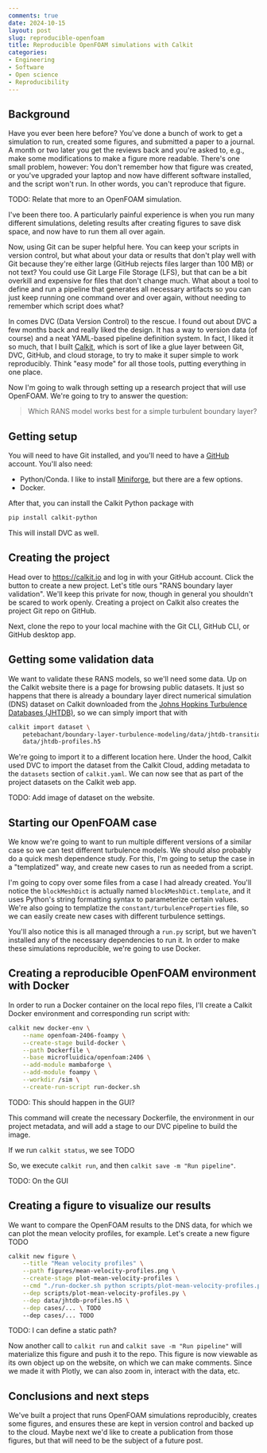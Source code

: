 ```yaml
---
comments: true
date: 2024-10-15
layout: post
slug: reproducible-openfoam
title: Reproducible OpenFOAM simulations with Calkit
categories:
- Engineering
- Software
- Open science
- Reproducibility
---
```


## Background

Have you ever been here before?
You've done a bunch of work to get a simulation to run, created some figures,
and submitted a paper to a journal.
A month or two later you get the reviews back and you're asked to, e.g.,
make some modifications to make a figure more readable.
There's one small problem, however: You don't remember how that figure was
created,
or you've upgraded your laptop and now have different software installed,
and the script won't run.
In other words, you can't reproduce that figure.

TODO: Relate that more to an OpenFOAM simulation.

I've been there too.
A particularly painful experience is when you run many different simulations,
deleting results after creating figures to save disk space,
and now have to run them all over again.

Now, using Git can be super helpful here.
You can keep your scripts in version control,
but what about your data or results that don't play well with Git because
they're either large (GitHub rejects files larger than 100 MB)
or not text?
You could use Git Large File Storage (LFS),
but that can be a bit overkill and expensive for files that don't
change much.
What about a tool to define and run a pipeline that generates all necessary
artifacts so you can just keep running one command over and over again,
without needing to remember which script does what?

In comes DVC (Data Version Control) to the rescue.
I found out about DVC a few months back and really liked the design.
It has a way to version data (of course) and a neat YAML-based pipeline
definition system.
In fact, I liked it so much, that I built [Calkit](https://calkit.io),
which is sort of like a glue layer between Git, DVC, GitHub, and cloud storage,
to try to make it super simple to work reproducibly.
Think "easy mode" for all those tools, putting everything in one place.

Now I'm going to walk through setting up a research project that will use
OpenFOAM.
We're going to try to answer the question:

>Which RANS model works best for a simple turbulent boundary layer?

## Getting setup

You will need to have Git installed, and you'll need to have a
[GitHub](https://github.com) account.
You'll also need:
- Python/Conda. I like to install [Miniforge](TODO), but there are a few
  options.
- Docker.

After that, you can install the Calkit Python package with

```sh
pip install calkit-python
```

This will install DVC as well.

## Creating the project

Head over to https://calkit.io and log in with your GitHub account.
Click the button to create a new project.
Let's title ours "RANS boundary layer validation".
We'll keep this private for now,
though in general you shouldn't be scared to work openly.
Creating a project on Calkit also creates the project Git repo on GitHub.

Next, clone the repo to your local machine with the Git CLI, GitHub CLI,
or GitHub desktop app.

## Getting some validation data

We want to validate these RANS models, so we'll need some data.
Up on the Calkit website there is a page for browsing public datasets.
It just so happens that there is already a boundary layer
direct numerical simulation (DNS) dataset on
Calkit downloaded from the
[Johns Hopkins Turbulence Databases (JHTDB)](https://turbulence.pha.jhu.edu/),
so we can simply import that with

```sh
calkit import dataset \
    petebachant/boundary-layer-turbulence-modeling/data/jhtdb-transitional-bl/time-ave-profiles.h5 \
    data/jhtdb-profiles.h5
```

We're going to import it to a different location here.
Under the hood, Calkit used DVC to import the dataset from the Calkit Cloud,
adding metadata to the `datasets` section of `calkit.yaml`.
We can now see that as part of the project datasets on the Calkit web app.

TODO: Add image of dataset on the website.

## Starting our OpenFOAM case

We know we're going to want to run multiple different versions of a similar
case so we can test different turbulence models.
We should also probably do a quick mesh dependence study.
For this, I'm going to setup the case in a "templatized" way,
and create new cases to run as needed from a script.

I'm going to copy over some files from a case I had already created.
You'll notice the `blockMeshDict` is actually named `blockMeshDict.template`,
and it uses Python's string formatting syntax to parameterize certain values.
We're also going to templatize the `constant/turbulenceProperties` file,
so we can easily create new cases with different turbulence settings.

You'll also notice this is all managed through a `run.py` script,
but we haven't installed any of the necessary dependencies to run it.
In order to make these simulations reproducible, we're going to use
Docker.

## Creating a reproducible OpenFOAM environment with Docker

In order to run a Docker container on the local repo files,
I'll create a Calkit Docker environment and corresponding run script with:

```sh
calkit new docker-env \
    --name openfoam-2406-foampy \
    --create-stage build-docker \
    --path Dockerfile \
    --base microfluidica/openfoam:2406 \
    --add-module mambaforge \
    --add-module foampy \
    --workdir /sim \
    --create-run-script run-docker.sh
```

TODO: This should happen in the GUI?

This command will create the necessary Dockerfile,
the environment in our project metadata,
and will add a stage to our DVC pipeline to build the image.

If we run `calkit status`, we see TODO

So, we execute `calkit run`, and then `calkit save -m "Run pipeline"`.

TODO: On the GUI

## Creating a figure to visualize our results

We want to compare the OpenFOAM results to the DNS data,
for which we can plot the mean velocity profiles, for example.
Let's create a new figure TODO

```sh
calkit new figure \
    --title "Mean velocity profiles" \
    --path figures/mean-velocity-profiles.png \
    --create-stage plot-mean-velocity-profiles \
    --cmd "./run-docker.sh python scripts/plot-mean-velocity-profiles.py" \
    --dep scripts/plot-mean-velocity-profiles.py \
    --dep data/jhtdb-profiles.h5 \
    --dep cases/... \ TODO
    --dep cases/... TODO
```

TODO: I can define a static path?

Now another call to `calkit run` and `calkit save -m "Run pipeline"`
will materialize this figure and push it to the repo.
This figure is now viewable as its own object up on the website,
on which we can make comments.
Since we made it with Plotly,
we can also zoom in, interact with the data, etc.

## Conclusions and next steps

We've built a project that runs OpenFOAM simulations reproducibly,
creates some figures, and ensures these are kept in version control
and backed up to the cloud.
Maybe next we'd like to create a publication from those figures,
but that will need to be the subject of a future post.
